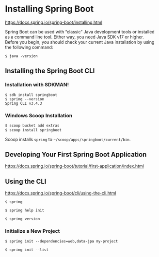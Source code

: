 # Installing Spring Boot #

<https://docs.spring.io/spring-boot/installing.html>

Spring Boot can be used with “classic” Java development tools or installed as a command line tool. Either way, you need Java SDK v17 or higher. Before you begin, you should check your current Java installation by using the following command:

``` shell
$ java -version
```

## Installing the Spring Boot CLI ##

### Installation with SDKMAN! ###

``` shell
$ sdk install springboot
$ spring --version
Spring CLI v3.4.3
```

### Windows Scoop Installation ###

``` powershell
$ scoop bucket add extras
$ scoop install springboot
```

Scoop installs `spring` to `~/scoop/apps/springboot/current/bin`.


## Developing Your First Spring Boot Application ##

<https://docs.spring.io/spring-boot/tutorial/first-application/index.html>


## Using the CLI ##

<https://docs.spring.io/spring-boot/cli/using-the-cli.html>

``` shell
$ spring
```

``` shell
$ spring help init
```

``` shell
$ spring version
```

### Initialize a New Project ###

``` shell
$ spring init --dependencies=web,data-jpa my-project
```

``` shell
$ spring init --list
```
